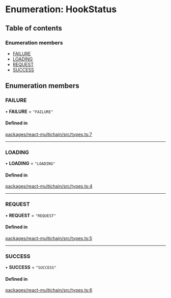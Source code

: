 # Enumeration: HookStatus

## Table of contents

### Enumeration members

- [FAILURE](HookStatus.md#failure)
- [LOADING](HookStatus.md#loading)
- [REQUEST](HookStatus.md#request)
- [SUCCESS](HookStatus.md#success)

## Enumeration members

### <a id="failure" name="failure"></a> FAILURE

• **FAILURE** = `"FAILURE"`

#### Defined in

[packages/react-multichain/src/types.ts:7](https://github.com/web3-systems/react-multichain/blob/b697018/src/types.ts#L7)

___

### <a id="loading" name="loading"></a> LOADING

• **LOADING** = `"LOADING"`

#### Defined in

[packages/react-multichain/src/types.ts:4](https://github.com/web3-systems/react-multichain/blob/b697018/src/types.ts#L4)

___

### <a id="request" name="request"></a> REQUEST

• **REQUEST** = `"REQUEST"`

#### Defined in

[packages/react-multichain/src/types.ts:5](https://github.com/web3-systems/react-multichain/blob/b697018/src/types.ts#L5)

___

### <a id="success" name="success"></a> SUCCESS

• **SUCCESS** = `"SUCCESS"`

#### Defined in

[packages/react-multichain/src/types.ts:6](https://github.com/web3-systems/react-multichain/blob/b697018/src/types.ts#L6)
